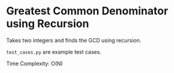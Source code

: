 # Greatest Common Denominator using Recursion 

Takes two integers and finds the GCD using recursion.

`test_cases.py` are example test cases.

Time Complexity: O(N)

